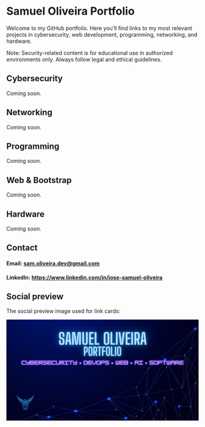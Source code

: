 # Samuel Oliveira Portfolio

Welcome to my GitHub portfolio. Here you’ll find links to my most relevant projects in cybersecurity, web development, programming, networking, and hardware.

Note: Security-related content is for educational use in authorized environments only. Always follow legal and ethical guidelines. <br>
## Cybersecurity

Coming soon.

## Networking

Coming soon.

## Programming

Coming soon.

## Web & Bootstrap

Coming soon.

## Hardware

Coming soon.

## Contact

#### Email: sam.oliveira.dev@gmail.com <br>
#### LinkedIn: https://www.linkedin.com/in/jose-samuel-oliveira


## Social preview
The social preview image used for link cards:

<a href="assets/social-preview.png"> <img src="assets/social-preview.png" alt="Social preview banner" width="640"> </a>
